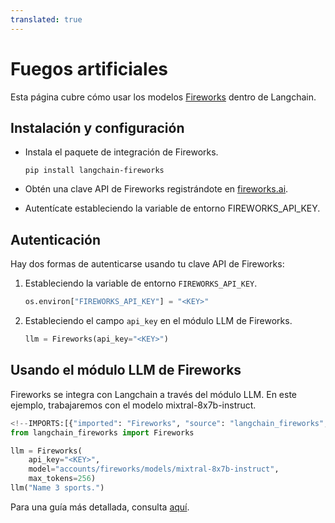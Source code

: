 ```yaml
---
translated: true
---
```


# Fuegos artificiales

Esta página cubre cómo usar los modelos [Fireworks](https://fireworks.ai/) dentro de
Langchain.

## Instalación y configuración

- Instala el paquete de integración de Fireworks.

  ```
  pip install langchain-fireworks
  ```

- Obtén una clave API de Fireworks registrándote en [fireworks.ai](https://fireworks.ai).
- Autentícate estableciendo la variable de entorno FIREWORKS_API_KEY.

## Autenticación

Hay dos formas de autenticarse usando tu clave API de Fireworks:

1.  Estableciendo la variable de entorno `FIREWORKS_API_KEY`.

    ```python
    os.environ["FIREWORKS_API_KEY"] = "<KEY>"
    ```

2.  Estableciendo el campo `api_key` en el módulo LLM de Fireworks.

    ```python
    llm = Fireworks(api_key="<KEY>")
    ```

## Usando el módulo LLM de Fireworks

Fireworks se integra con Langchain a través del módulo LLM. En este ejemplo, trabajaremos con el modelo mixtral-8x7b-instruct.

```python
<!--IMPORTS:[{"imported": "Fireworks", "source": "langchain_fireworks", "docs": "https://api.python.langchain.com/en/latest/llms/langchain_fireworks.llms.Fireworks.html", "title": "Fireworks"}]-->
from langchain_fireworks import Fireworks

llm = Fireworks(
    api_key="<KEY>",
    model="accounts/fireworks/models/mixtral-8x7b-instruct",
    max_tokens=256)
llm("Name 3 sports.")
```

Para una guía más detallada, consulta [aquí](/docs/integrations/llms/Fireworks).
